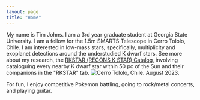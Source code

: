 ```yaml
---
layout: page
title: "Home"
---
```

My name is Tim Johns. I am a 3rd year graduate student at Georgia State University. I am a fellow for the 1.5m SMARTS Telescope in Cerro Tololo, Chile.
I am interested in low-mass stars, specifically, multiplicity and exoplanet detections around the understudied K dwarf stars. See more about my research, the [RKSTAR (RECONS K STAR) Catalog](https://astrotimj.github.io/RKSTAR.md), involving cataloguing every nearby K dwarf star within 50 pc of the Sun and their companions in the "RKSTAR" tab.
![Cerro Tololo, Chile. August 2023.](20230820_163049.png)

For fun, I enjoy competitive Pokemon battling, going to rock/metal concerts, and playing guitar.
